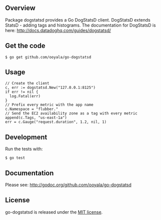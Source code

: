 ## Overview

Package dogstatsd provides a Go DogStatsD client. DogStatsD extends StatsD - adding tags and histograms. The documentation for DogStatsD is here: http://docs.datadoghq.com/guides/dogstatsd/

## Get the code

    $ go get github.com/ooyala/go-dogstatsd

## Usage

    // Create the client
    c, err := dogstatsd.New("127.0.0.1:8125")
    if err != nil {
      log.Fatal(err)
    }
    // Prefix every metric with the app name
    c.Namespace = "flubber."
    // Send the EC2 availability zone as a tag with every metric
    append(c.Tags, "us-east-1a")
    err = c.Gauge("request.duration", 1.2, nil, 1)

## Development

Run the tests with:

    $ go test

## Documentation

Please see: http://godoc.org/github.com/ooyala/go-dogstatsd

## License

go-dogstatsd is released under the [MIT license](http://www.opensource.org/licenses/mit-license.php).

